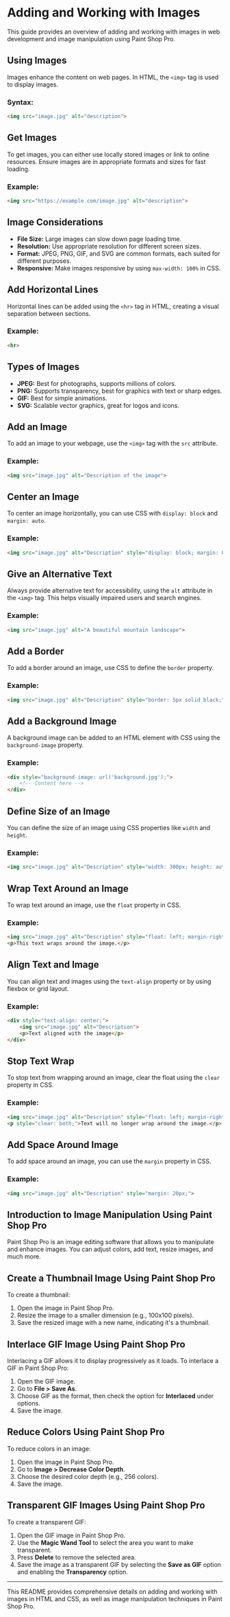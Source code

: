 # Adding and Working with Images

This guide provides an overview of adding and working with images in web development and image manipulation using Paint Shop Pro.

##  Using Images

Images enhance the content on web pages. In HTML, the `<img>` tag is used to display images.

### Syntax:
```html
<img src="image.jpg" alt="description">
```

##  Get Images

To get images, you can either use locally stored images or link to online resources. Ensure images are in appropriate formats and sizes for fast loading.

### Example:
```html
<img src="https://example.com/image.jpg" alt="description">
```

##  Image Considerations

- **File Size:** Large images can slow down page loading time.
- **Resolution:** Use appropriate resolution for different screen sizes.
- **Format:** JPEG, PNG, GIF, and SVG are common formats, each suited for different purposes.
- **Responsive:** Make images responsive by using `max-width: 100%` in CSS.

## Add Horizontal Lines

Horizontal lines can be added using the `<hr>` tag in HTML, creating a visual separation between sections.

### Example:
```html
<hr>
```

##  Types of Images

- **JPEG:** Best for photographs, supports millions of colors.
- **PNG:** Supports transparency, best for graphics with text or sharp edges.
- **GIF:** Best for simple animations.
- **SVG:** Scalable vector graphics, great for logos and icons.

##  Add an Image

To add an image to your webpage, use the `<img>` tag with the `src` attribute.

### Example:
```html
<img src="image.jpg" alt="Description of the image">
```

##  Center an Image

To center an image horizontally, you can use CSS with `display: block` and `margin: auto`.

### Example:
```html
<img src="image.jpg" alt="Description" style="display: block; margin: 0 auto;">
```

##  Give an Alternative Text

Always provide alternative text for accessibility, using the `alt` attribute in the `<img>` tag. This helps visually impaired users and search engines.

### Example:
```html
<img src="image.jpg" alt="A beautiful mountain landscape">
```

##  Add a Border

To add a border around an image, use CSS to define the `border` property.

### Example:
```html
<img src="image.jpg" alt="Description" style="border: 5px solid black;">
```

##  Add a Background Image

A background image can be added to an HTML element with CSS using the `background-image` property.

### Example:
```html
<div style="background-image: url('background.jpg');">
    <!-- Content here -->
</div>
```

##  Define Size of an Image

You can define the size of an image using CSS properties like `width` and `height`.

### Example:
```html
<img src="image.jpg" alt="Description" style="width: 300px; height: auto;">
```

##  Wrap Text Around an Image

To wrap text around an image, use the `float` property in CSS.

### Example:
```html
<img src="image.jpg" alt="Description" style="float: left; margin-right: 15px;">
<p>This text wraps around the image.</p>
```

##  Align Text and Image

You can align text and images using the `text-align` property or by using flexbox or grid layout.

### Example:
```html
<div style="text-align: center;">
    <img src="image.jpg" alt="Description">
    <p>Text aligned with the image</p>
</div>
```

##  Stop Text Wrap

To stop text from wrapping around an image, clear the float using the `clear` property in CSS.

### Example:
```html
<img src="image.jpg" alt="Description" style="float: left; margin-right: 15px;">
<p style="clear: both;">Text will no longer wrap around the image.</p>
```

## Add Space Around Image

To add space around an image, you can use the `margin` property in CSS.

### Example:
```html
<img src="image.jpg" alt="Description" style="margin: 20px;">
```

##  Introduction to Image Manipulation Using Paint Shop Pro

Paint Shop Pro is an image editing software that allows you to manipulate and enhance images. You can adjust colors, add text, resize images, and much more.

##  Create a Thumbnail Image Using Paint Shop Pro

To create a thumbnail:

1. Open the image in Paint Shop Pro.
2. Resize the image to a smaller dimension (e.g., 100x100 pixels).
3. Save the resized image with a new name, indicating it's a thumbnail.

## Interlace GIF Image Using Paint Shop Pro

Interlacing a GIF allows it to display progressively as it loads. To interlace a GIF in Paint Shop Pro:

1. Open the GIF image.
2. Go to **File > Save As**.
3. Choose GIF as the format, then check the option for **Interlaced** under options.
4. Save the image.

##  Reduce Colors Using Paint Shop Pro

To reduce colors in an image:

1. Open the image in Paint Shop Pro.
2. Go to **Image > Decrease Color Depth**.
3. Choose the desired color depth (e.g., 256 colors).
4. Save the image.

## Transparent GIF Images Using Paint Shop Pro

To create a transparent GIF:

1. Open the GIF image in Paint Shop Pro.
2. Use the **Magic Wand Tool** to select the area you want to make transparent.
3. Press **Delete** to remove the selected area.
4. Save the image as a transparent GIF by selecting the **Save as GIF** option and enabling the **Transparency** option.

---

This README provides comprehensive details on adding and working with images in HTML and CSS, as well as image manipulation techniques in Paint Shop Pro.
